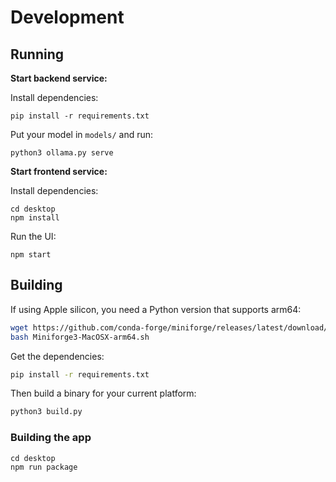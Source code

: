 # Development

## Running

**Start backend service:**

Install dependencies:

```
pip install -r requirements.txt
```

Put your model in `models/` and run:

```
python3 ollama.py serve
```

**Start frontend service:**

Install dependencies:
```
cd desktop
npm install
```

Run the UI: 
```
npm start
```


## Building

If using Apple silicon, you need a Python version that supports arm64:

```bash
wget https://github.com/conda-forge/miniforge/releases/latest/download/Miniforge3-MacOSX-arm64.sh
bash Miniforge3-MacOSX-arm64.sh
```

Get the dependencies:

```bash
pip install -r requirements.txt
```

Then build a binary for your current platform:

```bash
python3 build.py
```

### Building the app

```
cd desktop
npm run package
```
